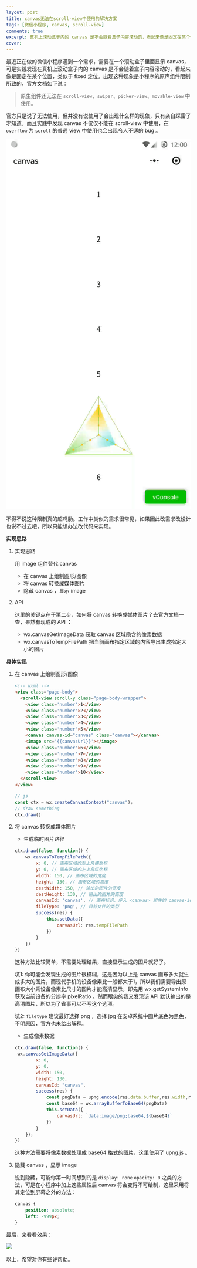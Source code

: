 ```yaml
---
layout: post
title: canvas无法在scroll-view中使用的解决方案
tags: [微信小程序, canvas, scroll-view]
comments: true
excerpt: 真机上滚动盒子内的 canvas 是不会随着盒子内容滚动的，看起来像是固定在某个位置，类似于 fixed 定位。
cover: 
---
```




最近正在做的微信小程序遇到一个需求，需要在一个滚动盒子里面显示 canvas，可是实践发现在真机上滚动盒子内的 canvas 是不会随着盒子内容滚动的，看起来像是固定在某个位置，类似于 fixed 定位。出现这种现象是小程序的原声组件限制所致的，官方文档如下说：

> 原生组件还无法在 `scroll-view`、`swiper`、`picker-view`、`movable-view` 中使用。

官方只是说了无法使用，但并没有说使用了会出现什么样的现象，只有亲自踩雷了才知道。而且实践中发现 canvas 不仅仅不能在 scroll-view 中使用，在 `overflow` 为 `scroll` 的普通 view 中使用也会出现令人不适的 bug 。

![](/images/canvas.gif)

不得不说这种限制真的超鸡肋。工作中类似的需求很常见，如果因此改需求改设计也说不过去吧，所以只能想办法改代码来实现。



**实现思路**

1. 实现思路 

   用 image 组件替代 canvas 

   - 在 canvas 上绘制图形/图像
   - 将 canvas 转换成媒体图片
   - 隐藏 canvas ，显示 image

2. API

   这里的关键点在于第二步，如何将 canvas 转换成媒体图片？去官方文档一查，果然有现成的 API ：

   - wx.canvasGetImageData 获取 canvas 区域隐含的像素数据
   - wx.canvasToTempFilePath 把当前画布指定区域的内容导出生成指定大小的图片



**具体实现**

1. 在 canvas 上绘制图形/图像

   ```html
   <!-- wxml -->
   <view class="page-body">
     <scroll-view scroll-y class="page-body-wrapper">
       <view class='number'>1</view>
       <view class='number'>2</view>
       <view class='number'>3</view>
       <view class='number'>4</view>
       <view class='number'>5</view>
       <canvas canvas-id="canvas" class="canvas"></canvas>
       <image src='{{canvasUrl}}'></image>
       <view class='number'>6</view>
       <view class='number'>7</view>
       <view class='number'>8</view>
       <view class='number'>9</view>
       <view class='number'>10</view>
     </scroll-view>
   </view>
   ```

   ```javascript
   // js
   const ctx = wx.createCanvasContext("canvas");
   // draw something
   ctx.draw()
   ```

2. 将 canvas 转换成媒体图片

   - 生成临时图片路径

   ```javascript
   ctx.draw(false, function() {
       wx.canvasToTempFilePath({
           x: 0, // 画布区域的左上角横坐标
           y: 0, // 画布区域的左上角纵坐标
           width: 150, // 画布区域的宽度
           height: 130, // 画布区域的高度
           destWidth: 150, // 输出的图片的宽度
           destHeight: 130, // 输出的图片的高度
           canvasId: 'canvas', // 画布标识，传入 <canvas> 组件的 canvas-id
           fileType: 'png', // 目标文件的类型
           success(res) {
               this.setData({
                   canvasUrl: res.tempFilePath
               })
           }
       })
   })
   ```

   这种方法比较简单，不需要处理结果，直接显示生成的图片就好了。

   坑1: 你可能会发现生成的图片很模糊，这是因为以上是 canvas 画布多大就生成多大的图片，而现代手机的设备像素比一般都大于1，所以我们需要导出原画布大小乘设备像素比尺寸的图片才能高清显示，即先用 wx.getSystemInfo 获取当前设备的分辨率 pixelRatio 。然而眼尖的我又发现该 API 默认输出的是高清图片，所以为了省事可以不写这个选项。

   坑2: `filetype` 建议最好选择 png ，选择 jpg 在安卓系统中图片底色为黑色，不明原因，官方也未给出解释。

   - 生成像素数据

   ```javascript
   ctx.draw(false, function() {
   	wx.canvasGetImageData({
           x: 0,
           y: 0,
           width: 150,
           height: 130,
           canvasId: "canvas",
           success(res) {   
               const pngData = upng.encode(res.data.buffer,res.width,res.height)
               const base64 = wx.arrayBufferToBase64(pngData)
               this.setData({
                   canvasUrl: `data:image/png;base64,${base64}`
               })
           }
       });
   })
   ```

   这种方法需要将像素数据处理成 base64 格式的图片，这里使用了 upng.js 。

3. 隐藏 canvas ，显示 image

   说到隐藏，可能你第一时间想到的是 `display: none` `opacity: 0` 之类的方法，可是在小程序中加上这些属性后 canvas 将会变得不可绘制，这里采用将其定位到屏幕之外的方法：

   ```css
   canvas {
       position: absolute;
       left: -999px;
   }
   ```



最后，来看看效果：

![](/images/canvas_normal.gif)

以上，希望对你有些许帮助。
